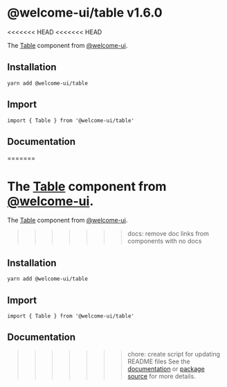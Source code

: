 # @welcome-ui/table v1.6.0
<<<<<<< HEAD
<<<<<<< HEAD

The [Table](http://welcome-ui.com/components/table) component from [@welcome-ui](http://welcome-ui.com).

## Installation

    yarn add @welcome-ui/table

## Import

    import { Table } from '@welcome-ui/table'

## Documentation

=======
  
The **[Table](http://welcome-ui.com/components/table)** component from [@welcome-ui](http://welcome-ui.com).
=======

The [Table](http://welcome-ui.com/components/table) component from [@welcome-ui](http://welcome-ui.com).
>>>>>>> docs: remove doc links from components with no docs

## Installation

    yarn add @welcome-ui/table

## Import

    import { Table } from '@welcome-ui/table'

## Documentation

>>>>>>> chore: create script for updating README files
See the [documentation](http://welcome-ui.com/components/table) or [package source](https://github.com/WTTJ/welcome-ui/tree/v1.6.0/packages/Table) for more details.
